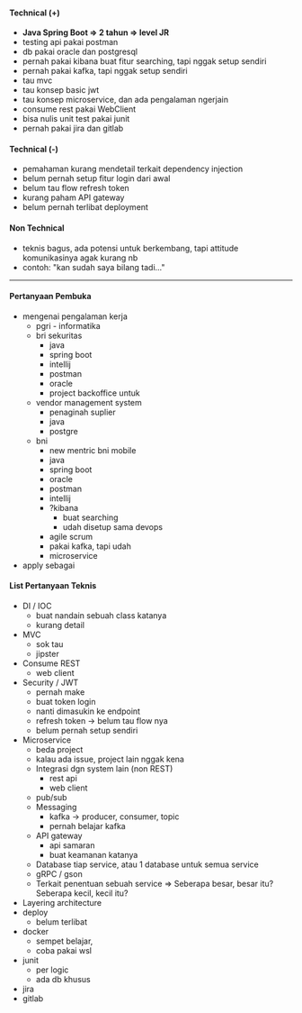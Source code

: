 #### Technical (+) 

- **Java Spring Boot => 2 tahun => level JR**  
- testing api pakai postman
- db pakai oracle dan postgresql
- pernah pakai kibana buat fitur searching, tapi nggak setup sendiri
- pernah pakai kafka, tapi nggak setup sendiri
- tau mvc
- tau konsep basic jwt
- tau konsep microservice, dan ada pengalaman ngerjain
- consume rest pakai WebClient
- bisa nulis unit test pakai junit
- pernah pakai jira dan gitlab

#### Technical (-)  

- pemahaman kurang mendetail terkait dependency injection
- belum pernah setup fitur login dari awal
- belum tau flow refresh token
- kurang paham API gateway
- belum pernah terlibat deployment

#### Non Technical  

- teknis bagus, ada potensi untuk berkembang, tapi attitude komunikasinya agak kurang nb
- contoh: "kan sudah saya bilang tadi..."

---

#### Pertanyaan Pembuka

- mengenai pengalaman kerja  
	- pgri - informatika
	- bri sekuritas
		- java
		- spring boot
		- intellij
		- postman
		- oracle
		- project backoffice untuk
	- vendor management system
		- penaginah suplier
		- java
		- postgre
	- bni
		- new mentric bni mobile
		- java
		- spring boot
		- oracle
		- postman
		- intellij
		- ?kibana
			- buat searching
			- udah disetup sama devops
		- agile scrum
		- pakai kafka, tapi udah 
		- microservice
- apply sebagai


#### List Pertanyaan Teknis

- DI / IOC
	- buat nandain sebuah class katanya
	- kurang detail
- MVC
	- sok tau
	- jipster
- Consume REST
	- web client
- Security / JWT
	- pernah make
	- buat token login
	- nanti dimasukin ke endpoint
	- refresh token -> belum tau flow nya
	- belum pernah setup sendiri
- Microservice
	- beda project
	- kalau ada issue, project lain nggak kena
	- Integrasi dgn system lain (non REST)
		- rest api
		- web client
	- pub/sub
	- Messaging
		- kafka -> producer, consumer, topic
		- pernah belajar kafka
	- API gateway
		- api samaran
		- buat keamanan katanya
	- Database tiap service, atau 1 database untuk semua service
	- gRPC / gson
	- Terkait penentuan sebuah service => Seberapa besar, besar itu? Seberapa kecil, kecil itu?
- Layering architecture
- deploy
	- belum terlibat
- docker
	- sempet belajar,
	- coba pakai wsl
- junit
	- per logic
	- ada db khusus
- jira
- gitlab
